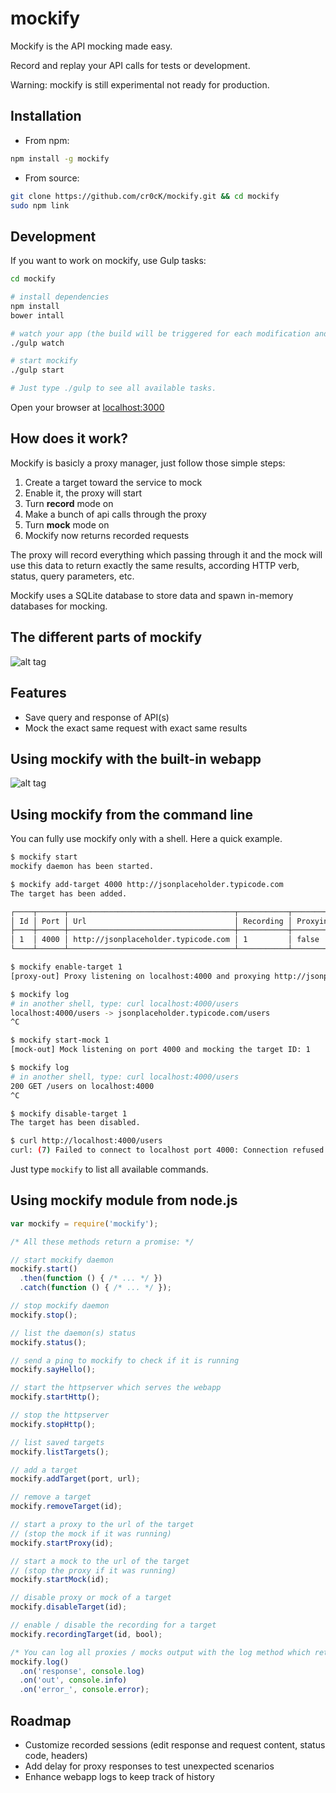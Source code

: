 # mockify

Mockify is the API mocking made easy.

Record and replay your API calls for tests or development.

Warning: mockify is still experimental not ready for production.

## Installation

* From npm:
``` bash
npm install -g mockify
```

* From source:
``` bash
git clone https://github.com/cr0cK/mockify.git && cd mockify
sudo npm link
```

## Development

If you want to work on mockify, use Gulp tasks:

``` bash
cd mockify

# install dependencies
npm install
bower intall

# watch your app (the build will be triggered for each modification and your code will be linted)
./gulp watch

# start mockify
./gulp start

# Just type ./gulp to see all available tasks.
```

Open your browser at [localhost:3000](http://localhost:3000)

## How does it work?

Mockify is basicly a proxy manager, just follow those simple steps:

1. Create a target toward the service to mock
1. Enable it, the proxy will start
1. Turn **record** mode on
1. Make a bunch of api calls through the proxy
1. Turn **mock** mode on
1. Mockify now returns recorded requests

The proxy will record everything which passing through it and the mock will use this data to return exactly the same results, according HTTP verb, status, query parameters, etc.

Mockify uses a SQLite database to store data and spawn in-memory databases for mocking.

## The different parts of mockify

![alt tag](https://github.com/cr0cK/mockify/blob/doc/doc/architecture.png)

## Features

* Save query and response of API(s)
* Mock the exact same request with exact same results

## Using mockify with the built-in webapp

![alt tag](https://github.com/cr0cK/mockify/blob/doc/doc/mockify.png)

## Using mockify from the command line

You can fully use mockify only with a shell. Here a quick example.

``` bash
$ mockify start
mockify daemon has been started.

$ mockify add-target 4000 http://jsonplaceholder.typicode.com
The target has been added.

┌────┬──────┬─────────────────────────────────────┬───────────┬──────────┬─────────┬─────────┐
│ Id │ Port │ Url                                 │ Recording │ Proxying │ Mocking │ Enabled │
├────┼──────┼─────────────────────────────────────┼───────────┼──────────┼─────────┼─────────┤
│ 1  │ 4000 │ http://jsonplaceholder.typicode.com │ 1         │ false    │ false   │ false   │
└────┴──────┴─────────────────────────────────────┴───────────┴──────────┴─────────┴─────────┘

$ mockify enable-target 1
[proxy-out] Proxy listening on localhost:4000 and proxying http://jsonplaceholder.typicode.com

$ mockify log
# in another shell, type: curl localhost:4000/users
localhost:4000/users -> jsonplaceholder.typicode.com/users
^C

$ mockify start-mock 1
[mock-out] Mock listening on port 4000 and mocking the target ID: 1

$ mockify log
# in another shell, type: curl localhost:4000/users
200 GET /users on localhost:4000
^C

$ mockify disable-target 1
The target has been disabled.

$ curl http://localhost:4000/users
curl: (7) Failed to connect to localhost port 4000: Connection refused
```

Just type ``mockify`` to list all available commands.

## Using mockify module from node.js

``` js
var mockify = require('mockify');

/* All these methods return a promise: */

// start mockify daemon
mockify.start()
  .then(function () { /* ... */ })
  .catch(function () { /* ... */ });

// stop mockify daemon
mockify.stop();

// list the daemon(s) status
mockify.status();

// send a ping to mockify to check if it is running
mockify.sayHello();

// start the httpserver which serves the webapp
mockify.startHttp();

// stop the httpserver
mockify.stopHttp();

// list saved targets
mockify.listTargets();

// add a target
mockify.addTarget(port, url);

// remove a target
mockify.removeTarget(id);

// start a proxy to the url of the target
// (stop the mock if it was running)
mockify.startProxy(id);

// start a mock to the url of the target
// (stop the proxy if it was running)
mockify.startMock(id);

// disable proxy or mock of a target
mockify.disableTarget(id);

// enable / disable the recording for a target
mockify.recordingTarget(id, bool);

/* You can log all proxies / mocks output with the log method which returns an eventEmitter: */
mockify.log()
  .on('response', console.log)
  .on('out', console.info)
  .on('error_', console.error);
```

## Roadmap

* Customize recorded sessions (edit response and request content, status code, headers)
* Add delay for proxy responses to test unexpected scenarios
* Enhance webapp logs to keep track of history
